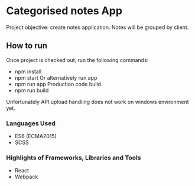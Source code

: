 # Categorised notes App
Project objective: create notes application. Notes will be grouped by client.

## How to run
Once project is checked out, run the following commands:
- npm install
- npm start
Or alternatively run app
- npm run app
Production code build
- npm run build

Unfortunately API upload handling does not work on windows environment yet.

### Languages Used
- ES6 (ECMA2015)
- SCSS

### Highlights of Frameworks, Libraries and Tools
- React
- Webpack